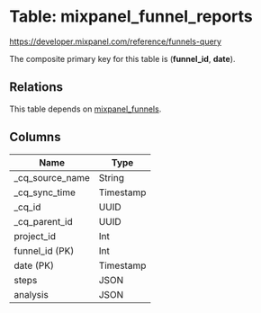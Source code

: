# Table: mixpanel_funnel_reports

https://developer.mixpanel.com/reference/funnels-query

The composite primary key for this table is (**funnel_id**, **date**).

## Relations

This table depends on [mixpanel_funnels](mixpanel_funnels).

## Columns

| Name          | Type          |
| ------------- | ------------- |
|_cq_source_name|String|
|_cq_sync_time|Timestamp|
|_cq_id|UUID|
|_cq_parent_id|UUID|
|project_id|Int|
|funnel_id (PK)|Int|
|date (PK)|Timestamp|
|steps|JSON|
|analysis|JSON|